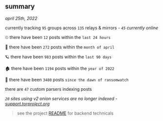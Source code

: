 
## summary
_april 25th, 2022_

currently tracking `95` groups across `135` relays & mirrors - _`45` currently online_

⏲ there have been `12` posts within the `last 24 hours`

🦈 there have been `272` posts within the `month of april`

🪐 there have been `983` posts within the `last 90 days`

🏚 there have been `1194` posts within the `year of 2022`

🦕 there have been `3480` posts `since the dawn of ransomwatch`

there are `47` custom parsers indexing posts

_`20` sites using v2 onion services are no longer indexed - [support.torproject.org](https://support.torproject.org/onionservices/v2-deprecation/)_

> see the project [README](https://github.com/thetanz/ransomwatch#ransomwatch--) for backend technicals
